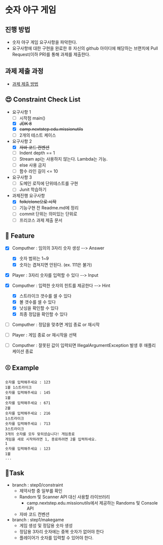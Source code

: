 # 숫자 야구 게임
## 진행 방법
* 숫자 야구 게임 요구사항을 파악한다.
* 요구사항에 대한 구현을 완료한 후 자신의 github 아이디에 해당하는 브랜치에 Pull Request(이하 PR)를 통해 과제를 제출한다.

## 과제 제출 과정
* [과제 제출 방법](https://github.com/next-step/nextstep-docs/tree/master/precourse)

## 😍 Constraint Check List
* 요구사항 1
  * [ ] 시작점 main()
  * [x] ~~JDK 8~~
  * [x] ~~camp.nextstep.edu.missionutils~~
  * [ ] 2개의 테스트 케이스
* 요구사항 2
  * [x] ~~자바 코드 컨벤션~~
  * [ ] Indent depth == 1
  * [ ] Stream api는 사용하지 않는다. Lambda는 가능.
  * [ ] else 사용 금지
  * [ ] 함수 라인 길이 <= 10
* 요구사항 3
  * [ ] 도메인 로직에 단위테스트를 구현
  * [ ] Junit 학습하기
* 과제진행 요구사항
  * [x] ~~folk/clone으로 시작~~
  * [ ] 기능구현 전 Readme.md에 정리
  * [ ] commit 단위는 의미있는 단위로
  * [ ] 프리코스 과제 제출 문서

## 🍔 Feature
* [x] Computher : 임의의 3자리 숫자 생성 --> Answer
  * [x] 숫자 범위는 1~9
  * [x] 숫자는 겹쳐지면 안된다. (ex. 111은 불가)
* [x] Player : 3자리 숫자를 입력할 수 있다 --> Input
* [x] Computher : 입력한 숫자의 힌트를 제공한다 --> Hint
  * [x] 스트라이크 갯수를 셀 수 있다
  * [x] 볼 갯수를 셀 수 있다
  * [x] 낫싱을 확인할 수 있다
  * [x] 최종 정답을 확인할 수 있다
* [ ] Computher : 정답을 맞추면 게임 종료 or 재시작
* [ ] Player : 게임 종료 or 재시작을 선택
* [ ] Computher : 잘못된 값이 입력되면 IllegalArgumentException 발생 후 애플리케이션 종료


## ⚾️ Example
```
숫자를 입력해주세요 : 123
1볼 1스트라이크
숫자를 입력해주세요 : 145
1볼
숫자를 입력해주세요 : 671
2볼
숫자를 입력해주세요 : 216
1스트라이크
숫자를 입력해주세요 : 713
3스트라이크
3개의 숫자를 모두 맞히셨습니다! 게임종료
게임을 새로 시작하려면 1, 종료하려면 2를 입력하세요.
1
숫자를 입력해주세요 : 123
1볼
...
```

## 🐯Task
* branch : step0/constraint
  * 제약사항 중 일부를 확인
  * Random 및 Scanner API 대신 사용할 라이브러리
    * camp.nextstep.edu.missionutils에서 제공하는 Randoms 및 Console API
  * 자바 코드 컨벤션
* branch : step1/makegame
  * 게임 생성 및 정답용 숫자 생성
  * 정답용 3자리 숫자에는 중복 숫자가 없어야 한다
  * 플레이어가 숫자를 입력할 수 있어야 한다.
